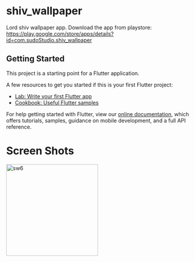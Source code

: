# shiv_wallpaper

Lord shiv wallpaper app.
Download the app from playstore:
https://play.google.com/store/apps/details?id=com.sudoStudio.shiv_wallpaper

## Getting Started

This project is a starting point for a Flutter application.

A few resources to get you started if this is your first Flutter project:

- [Lab: Write your first Flutter app](https://flutter.dev/docs/get-started/codelab)
- [Cookbook: Useful Flutter samples](https://flutter.dev/docs/cookbook)

For help getting started with Flutter, view our
[online documentation](https://flutter.dev/docs), which offers tutorials,
samples, guidance on mobile development, and a full API reference.

# Screen Shots
<img width="246" alt="sw6" src="https://user-images.githubusercontent.com/68550040/161701157-72465ac4-aa36-470a-9267-b6655741f71d.png">
